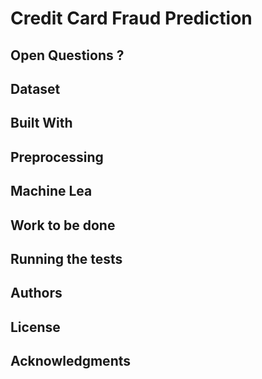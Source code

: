 # Credit Card Fraud Prediction 

## Open Questions ? 
 
## Dataset 

## Built With 

## Preprocessing

## Machine Lea

## Work to be done 

## Running the tests

## Authors 

## License 

## Acknowledgments 

